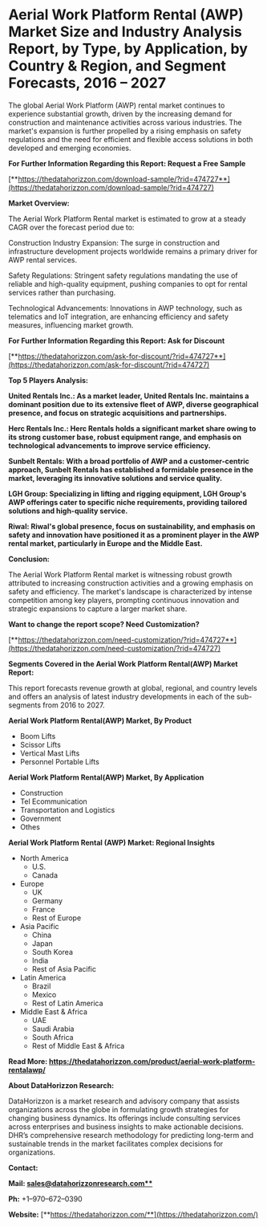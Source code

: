 ﻿# **Aerial Work Platform Rental (AWP) Market Size and Industry Analysis Report, by Type, by Application, by Country & Region, and Segment Forecasts, 2016 – 2027**
The global Aerial Work Platform (AWP) rental market continues to experience substantial growth, driven by the increasing demand for construction and maintenance activities across various industries. The market's expansion is further propelled by a rising emphasis on safety regulations and the need for efficient and flexible access solutions in both developed and emerging economies.

**For Further Information Regarding this Report: Request a Free Sample**

[**https://thedatahorizzon.com/download-sample/?rid=474727**](https://thedatahorizzon.com/download-sample/?rid=474727)

**Market Overview:**

The Aerial Work Platform Rental market is estimated to grow at a steady CAGR over the forecast period due to:

Construction Industry Expansion: The surge in construction and infrastructure development projects worldwide remains a primary driver for AWP rental services.

Safety Regulations: Stringent safety regulations mandating the use of reliable and high-quality equipment, pushing companies to opt for rental services rather than purchasing.

Technological Advancements: Innovations in AWP technology, such as telematics and IoT integration, are enhancing efficiency and safety measures, influencing market growth.

**For Further Information Regarding this Report: Ask for Discount**

[**https://thedatahorizzon.com/ask-for-discount/?rid=474727**](https://thedatahorizzon.com/ask-for-discount/?rid=474727)

**Top 5 Players Analysis:**

**United Rentals Inc.: As a market leader, United Rentals Inc. maintains a dominant position due to its extensive fleet of AWP, diverse geographical presence, and focus on strategic acquisitions and partnerships.**

**Herc Rentals Inc.: Herc Rentals holds a significant market share owing to its strong customer base, robust equipment range, and emphasis on technological advancements to improve service efficiency.**

**Sunbelt Rentals: With a broad portfolio of AWP and a customer-centric approach, Sunbelt Rentals has established a formidable presence in the market, leveraging its innovative solutions and service quality.**

**LGH Group: Specializing in lifting and rigging equipment, LGH Group's AWP offerings cater to specific niche requirements, providing tailored solutions and high-quality service.**

**Riwal: Riwal's global presence, focus on sustainability, and emphasis on safety and innovation have positioned it as a prominent player in the AWP rental market, particularly in Europe and the Middle East.**

**Conclusion:**

The Aerial Work Platform Rental market is witnessing robust growth attributed to increasing construction activities and a growing emphasis on safety and efficiency. The market's landscape is characterized by intense competition among key players, prompting continuous innovation and strategic expansions to capture a larger market share.

**Want to change the report scope? Need Customization?**

[**https://thedatahorizzon.com/need-customization/?rid=474727**](https://thedatahorizzon.com/need-customization/?rid=474727)

**Segments Covered in the Aerial Work Platform Rental(AWP) Market Report:**

This report forecasts revenue growth at global, regional, and country levels and offers an analysis of latest industry developments in each of the sub-segments from 2016 to 2027.

**Aerial Work Platform Rental(AWP) Market, By Product**

- Boom Lifts
- Scissor Lifts
- Vertical Mast Lifts
- Personnel Portable Lifts

**Aerial Work Platform Rental(AWP) Market, By Application**

- Construction
- Tel Ecommunication
- Transportation and Logistics
- Government
- Othes

**Aerial Work Platform Rental (AWP) Market: Regional Insights**

- North America
  - U.S.
  - Canada
- Europe
  - UK
  - Germany
  - France
  - Rest of Europe
- Asia Pacific
  - China
  - Japan
  - South Korea
  - India
  - Rest of Asia Pacific
- Latin America
  - Brazil
  - Mexico
  - Rest of Latin America
- Middle East & Africa
  - UAE
  - Saudi Arabia
  - South Africa
  - Rest of Middle East & Africa

**Read More: https://thedatahorizzon.com/product/aerial-work-platform-rentalawp/**

**About DataHorizzon Research:**

DataHorizzon is a market research and advisory company that assists organizations across the globe in formulating growth strategies for changing business dynamics. Its offerings include consulting services across enterprises and business insights to make actionable decisions. DHR’s comprehensive research methodology for predicting long-term and sustainable trends in the market facilitates complex decisions for organizations.

**Contact:**

**Mail: [sales@datahorizzonresearch.com**](mailto:sales@datahorizzonresearch.com)**

**Ph:** +1–970–672–0390

**Website:** [**https://thedatahorizzon.com/**](https://thedatahorizzon.com/)

